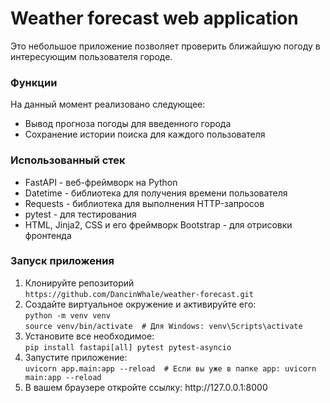 <h1>Weather forecast web application</h1>
<div>Это небольшое приложение позволяет проверить ближайшую погоду в интересующим пользователя городе.</div>
<h3>Функции</h3>
На данный момент реализовано следующее:
<ul>
  <li>Вывод прогноза погоды для введенного города</li>
  <li>Сохранение истории поиска для каждого пользователя</li>
</ul>
<h3>Использованный стек</h3>
<ul>
  <li>FastAPI - веб-фреймворк на Python</li>
  <li>Datetime - библиотека для получения времени пользователя</li>
  <li>Requests - библиотека для выполнения HTTP-запросов</li>
  <li>pytest - для тестирования</li>
  <li>HTML, Jinja2, CSS и его фреймворк Bootstrap - для отрисовки фронтенда</li>
</ul>
<h3>Запуск приложения</h3>
<ol>
  <li>Клонируйте репозиторий<br>
  <code>https://github.com/DancinWhale/weather-forecast.git</code>
  </li>
  <li>
    Создайте виртуальное окружение и активируйте его: <br><code>python -m venv venv</code><br> <code>source venv/bin/activate  # Для Windows: venv\Scripts\activate</code>
  </li>
  <li>
    Установите все необходимое:<br>
    <code>pip install fastapi[all] pytest pytest-asyncio</code>
  </li>
  <li>Запустите приложение:<br>
    <code>uvicorn app.main:app --reload  # Если вы уже в папке app: uvicorn main:app --reload</code>
  </li>
  <li>В вашем браузере откройте ссылку: http://127.0.0.1:8000</li>
</ol>
